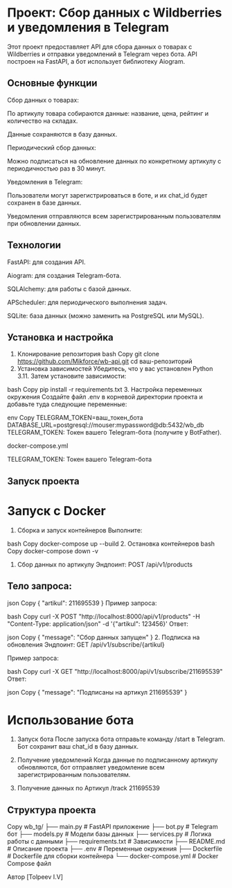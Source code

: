 # Проект: Сбор данных с Wildberries и уведомления в Telegram
Этот проект предоставляет API для сбора данных о товарах с Wildberries и отправки уведомлений в Telegram через бота. API построен на FastAPI, а бот использует библиотеку Aiogram.

## Основные функции
Сбор данных о товарах:

По артикулу товара собираются данные: название, цена, рейтинг и количество на складах.

Данные сохраняются в базу данных.

Периодический сбор данных:

Можно подписаться на обновление данных по конкретному артикулу с периодичностью раз в 30 минут.

Уведомления в Telegram:

Пользователи могут зарегистрироваться в боте, и их chat_id будет сохранен в базе данных.

Уведомления отправляются всем зарегистрированным пользователям при обновлении данных.

## Технологии
FastAPI: для создания API.

Aiogram: для создания Telegram-бота.

SQLAlchemy: для работы с базой данных.

APScheduler: для периодического выполнения задач.

SQLite: база данных (можно заменить на PostgreSQL или MySQL).

## Установка и настройка
1. Клонирование репозитория
bash
Copy
git clone https://github.com/Mikforce/wb-api.git
cd ваш-репозиторий
2. Установка зависимостей
Убедитесь, что у вас установлен Python 3.11. Затем установите зависимости:

bash
Copy
pip install -r requirements.txt
3. Настройка переменных окружения
Создайте файл .env в корневой директории проекта и добавьте туда следующие переменные:

env
Copy
TELEGRAM_TOKEN=ваш_токен_бота
DATABASE_URL=postgresql://mouser:mypassword@db:5432/wb_db
TELEGRAM_TOKEN: Токен вашего Telegram-бота (получите у BotFather).


docker-compose.yml

TELEGRAM_TOKEN: Токен вашего Telegram-бота


## Запуск проекта

# Запуск с Docker
1. Сборка и запуск контейнеров
Выполните:

bash
Copy
docker-compose up --build
2. Остановка контейнеров
bash
Copy
docker-compose down -v


1. Сбор данных по артикулу
Эндпоинт: POST /api/v1/products

## Тело запроса:

json
Copy
{
  "artikul": 211695539
}
Пример запроса:

bash
Copy
curl -X POST "http://localhost:8000/api/v1/products" -H "Content-Type: application/json" -d '{"artikul": 123456}'
Ответ:

json
Copy
{
  "message": "Сбор данных запущен"
}
2. Подписка на обновления
Эндпоинт: GET /api/v1/subscribe/{artikul}

Пример запроса:

bash
Copy
curl -X GET "http://localhost:8000/api/v1/subscribe/211695539"
Ответ:

json
Copy
{
  "message": "Подписаны на артикул 211695539"
}
# Использование бота
1. Запуск бота
После запуска бота отправьте команду /start в Telegram. Бот сохранит ваш chat_id в базу данных.

2. Получение уведомлений
Когда данные по подписанному артикулу обновляются, бот отправляет уведомление всем зарегистрированным пользователям.

3. Получение данных по Артикул /track 211695539


## Структура проекта
Copy
wb_tg/
├── main.py                # FastAPI приложение
├── bot.py                 # Telegram бот
├── models.py              # Модели базы данных
├── services.py            # Логика работы с данными
├── requirements.txt       # Зависимости
├── README.md              # Описание проекта
├── .env                   # Переменные окружения
├── Dockerfile             # Dockerfile для сборки контейнера
└── docker-compose.yml     # Docker Compose файл




Автор
[Tolpeev I.V]
